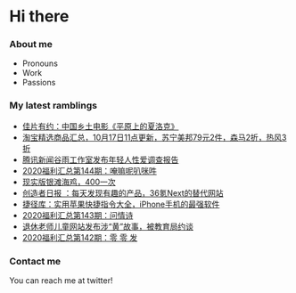 # Hi there 

### About me
- Pronouns
- Work
- Passions 

### My latest ramblings
<!-- BLOGPOSTS:START -->
- [佳片有约：中国乡土电影《平原上的夏洛克》](https://fuliba2020.net/rebuilding.html)
- [淘宝精选商品汇总，10月17日11点更新，苏宁美邦79元2件，森马2折，热风3折](https://fuliba2020.net/99.html)
- [腾讯新闻谷雨工作室发布年轻人性爱调查报告](https://fuliba2020.net/guyu.html)
- [2020福利汇总第144期：唵嘛呢叭咪吽](https://fuliba2020.net/2020144.html)
- [现实版银滩海鸡，400一次](https://fuliba2020.net/haiji.html)
- [创造者日报 ：每天发现有趣的产品，36氪Next的替代网站](https://fuliba2020.net/creatorsdaily.html)
- [捷径库：实用苹果快捷指令大全，iPhone手机的最强软件](https://fuliba2020.net/jiejingku.html)
- [2020福利汇总第143期：问情诗](https://fuliba2020.net/2020143.html)
- [退休老师儿童网站发布涉“黄”故事，被教育局约谈](https://fuliba2020.net/shenhuagushi.html)
- [2020福利汇总第142期：零 零 发](https://fuliba2020.net/2020142.html)
<!-- BLOGPOSTS:END -->

### Contact me
You can reach me at twitter!
